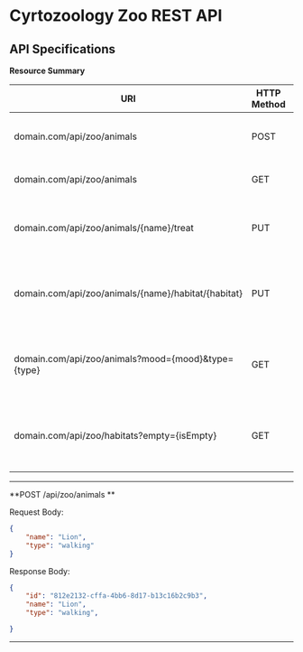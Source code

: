 # Cyrtozoology Zoo REST API


## API Specifications

**Resource Summary**



| URI                                                | HTTP Method |   HTTP Status   | Description                                           |
|----------------------------------------------------|-------------|-----------------|-------------------------------------------------------|
| domain.com/api/zoo/animals               		     | POST        |      201 CREATED| Add animal to Zoo and return new animal               |
| domain.com/api/zoo/animals                         | GET         |   200 OK        | Return the list of animals.                           |
| domain.com/api/zoo/animals/{name}/treat            | PUT         |      200 OK     | Gives treat to animal and makes animal happy.         |
| domain.com/api/zoo/animals/{name}/habitat/{habitat}| PUT         |      200 OK     | Updates habitat and returns animal with mood updated  |
| domain.com/api/zoo/animals?mood={mood}&type={type} | GET         |      200 OK     | Return the list of animals matching search criteria   |
| domain.com/api/zoo/habitats?empty={isEmpty}        | GET         |      200 OK     | Returns the list of habitats matching search criteria |



---
**POST /api/zoo/animals  **

Request Body:
```json
{
    "name": "Lion",
    "type": "walking"   
}
```

Response Body:
```json
{
    "id": "812e2132-cffa-4bb6-8d17-b13c16b2c9b3",
    "name": "Lion",
    "type": "walking",

}
```
---
